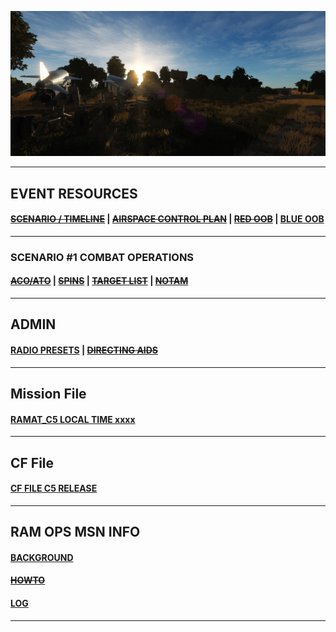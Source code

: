 
![Front IMG](/Docs/front_img2.PNG) 

---

## EVENT RESOURCES
####  [~~SCENARIO / TIMELINE~~](/Docs/scenario.md) | [~~AIRSPACE CONTROL PLAN~~](/Docs/ACP/ACP.md) | [~~RED OOB~~](/Docs/OOB/OOB_RED.md) | [BLUE OOB](/Docs/OOBBLUE/BLUE_OOB.md)
---
### SCENARIO #1 COMBAT OPERATIONS
####  [~~ACO/ATO~~](/Docs/ATO/ATO.md) | [~~SPINS~~](Docs/SPINS/SPINS.md) | [~~TARGET LIST~~](/Docs/targets/maintgtlist.md) | [~~NOTAM~~](/Docs/NOTAM.md)  

---
## ADMIN
####  [RADIO PRESETS](/Docs/radiopresets.md) | [~~DIRECTING AIDS~~](/Docs/Directing/directing.md)  
  
---
## Mission File

####  [RAMAT_C5 LOCAL TIME xxxx](/Docs/RAMAT_C005_RELEASE.miz)
---
## CF File

####  [CF FILE C5 RELEASE](/Docs/CF/Ramat_CF_C005_RELEASE.cf)




---
## RAM OPS MSN INFO
####  [BACKGROUND](/Docs/background.md)  
####  [~~HOWTO~~](/Docs/howto.md)  
####  [LOG](/Docs/log.md)  
---